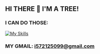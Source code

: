 ## HI THERE 👋 I'M A TREE!

### I CAN DO THOSE:

<!--
**heyiamatree/heyiamatree** is a ✨ _special_ ✨ repository because its `README.md` (this file) appears on your GitHub profile.

Here are some ideas to get you started:

- 🔭 I’m currently working on ...
- 🌱 I’m currently learning ...
- 👯 I’m looking to collaborate on ...
- 🤔 I’m looking for help with ...
- 💬 Ask me about ...
- 📫 How to reach me: ...
- 😄 Pronouns: ...
- ⚡ Fun fact: ...
-->


[![My Skills](https://skillicons.dev/icons?i=linux,py,c,cpp,java,nodejs,rust,go,cs,electron,vim,blender,swift&theme=light)](https://skillicons.dev)

### MY GMAIL: i572125099@gmail.com

